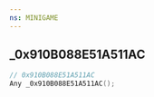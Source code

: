 ```yaml
---
ns: MINIGAME
---
```

## _0x910B088E51A511AC

```c
// 0x910B088E51A511AC
Any _0x910B088E51A511AC();
```

